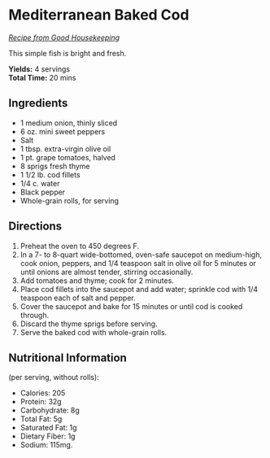 # Mediterranean Baked Cod
*[Recipe from Good Housekeeping](https://www.goodhousekeeping.com/food-recipes/a40892/mediterranean-cod-recipe/)*

This simple fish is bright and fresh.

**Yields:** 4 servings  
**Total Time:** 20 mins

## Ingredients
- 1 medium onion, thinly sliced
- 6 oz. mini sweet peppers
- Salt
- 1 tbsp. extra-virgin olive oil
- 1 pt. grape tomatoes, halved
- 8 sprigs fresh thyme
- 1 1/2 lb. cod fillets
- 1/4 c. water
- Black pepper
- Whole-grain rolls, for serving

## Directions

1. Preheat the oven to 450 degrees F.
2. In a 7- to 8-quart wide-bottomed, oven-safe saucepot on medium-high, cook onion, peppers, and 1/4 teaspoon salt in olive oil for 5 minutes or until onions are almost tender, stirring occasionally.
3. Add tomatoes and thyme; cook for 2 minutes.
4. Place cod fillets into the saucepot and add water; sprinkle cod with 1/4 teaspoon each of salt and pepper.
5. Cover the saucepot and bake for 15 minutes or until cod is cooked through.
6. Discard the thyme sprigs before serving.
7. Serve the baked cod with whole-grain rolls.

## Nutritional Information
(per serving, without rolls):  
- Calories: 205
- Protein: 32g
- Carbohydrate: 8g
- Total Fat: 5g
- Saturated Fat: 1g
- Dietary Fiber: 1g
- Sodium: 115mg.